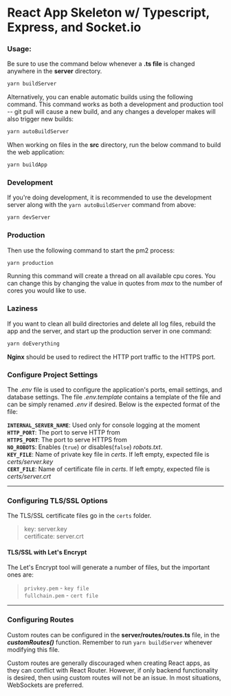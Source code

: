 # React App Skeleton w/ Typescript, Express, and Socket.io

### Usage:

Be sure to use the command below whenever a **.ts file** is changed anywhere in the **server** directory. 

```bash
yarn buildServer
```

Alternatively, you can enable automatic builds using the following command. This command works as both a development and production tool -- git pull will cause a new build, and any changes a developer makes will also trigger new builds:

```bash
yarn autoBuildServer
```

When working on files in the **src** directory, run the below command to build the web application:

```bash
yarn buildApp
```

### Development

If you're doing development, it is recommended to use the development server along with the `yarn autoBuildServer` command from above:

```bash
yarn devServer
```

### Production

Then use the following command to start the pm2 process:

```bash
yarn production
```

Running this command will create a thread on all available cpu cores. You can change this by changing the value in quotes from *max* to the number of cores you would like to use. 

### Laziness

If you want to clean all build directories and delete all log files, rebuild the app and the server, and start up the production server in one command:

```bash
yarn doEverything
```

 **Nginx** should be used to redirect the HTTP port traffic to the HTTPS port.

### Configure Project Settings

The *.env* file is used to configure the application's ports, email settings, and database settings. The file *.env.template* contains a template of the file and can be simply renamed *.env* if desired. Below is the expected format of the file: 

**`INTERNAL_SERVER_NAME`**: Used only for console logging at the moment  
**`HTTP_PORT`**: The port to serve HTTP from  
**`HTTPS_PORT`**: The port to serve HTTPS from  
**`NO_ROBOTS`**: Enables (`true`) or disables(`false`) *robots.txt*.  
**`KEY_FILE`**: Name of private key file in *certs*. If left empty, expected file is *certs/server.key*  
**`CERT_FILE`**: Name of certificate file in *certs*. If left empty, expected file is *certs/server.crt*  

------

### Configuring TLS/SSL Options

The TLS/SSL certificate files go in the `certs` folder.  

>key: server.key  
>certificate: server.crt  

#### TLS/SSL with Let's Encrypt

The Let's Encrypt tool will generate a number of files, but the important ones are:

>`privkey.pem` - `key file`  
>`fullchain.pem` -  `cert file`

------

### **Configuring Routes**

Custom routes can be configured in the **server/routes/routes.ts** file, in the ***customRoutes()*** function. Remember to run `yarn buildServer` whenever modifying this file.

Custom routes are generally discouraged when creating React apps, as they can conflict with React Router. However, if only backend functionality is desired, then using custom routes will not be an issue. In most situations, WebSockets are preferred.

### 
